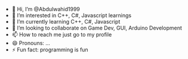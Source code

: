 - 👋 Hi, I’m @Abdulwahid1999
- 👀 I’m interested in C++, C#, Javascript learnings
- 🌱 I’m currently learning C++, C#, Javascript
- 💞️ I’m looking to collaborate on Game Dev, GUI, Arduino Development
- 📫 How to reach me just go to my profile
- 😄 Pronouns: ...
- ⚡ Fun fact: programming is fun

<!---
Abdulwahid1999/Abdulwahid1999 is a ✨ special ✨ repository because its `README.md` (this file) appears on your GitHub profile.
You can click the Preview link to take a look at your changes.
--->
